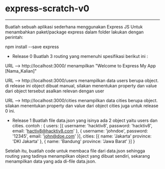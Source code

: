 # express-scratch-v0
---------------------------
Buatlah sebuah aplikasi sederhana menggunakan Express JS
Untuk menambahkan paket/package express dalam folder lakukan dengan perintah:

npm install --save express


- Release 0
Buatlah 3 routing yang memenuhi spesifikasi berikut ini :

URL --> http://localhost:3000/
menampilkan "Welcome to Express My App [Nama_Kalian]"

URL --> http://localhost:3000/users
menampilkan data users berupa object. di release ini object dibuat manual,
silakan menentukan property dan value dari object tersebut asalkan relevan dengan user

URL --> http://localhost:3000/cities
menampilkan data cities berupa object.
silakan menentukan property dan value dari object cities juga untuk release 0 ini.


- Release 1
Buatlah file data.json yang isinya ada 2 object yaitu users dan cities.
contoh :
{
  users: [{
    username: 'hacktiv8',
    password: 'hacktiv8',
    email: 'hactiv8@hacktiv8.com'
  }, {
    username: 'johndoe',
    password: '12345',
    email: 'john@doe.com'
  }],
  cities: [{
    name: 'Jakarta'
    province: 'DKI Jakarta'
  }, {
    name: 'Bandung'
    province: 'Jawa Barat'
  }]
}

Setelah itu, buatlah code untuk membaca file dari data.json
sehingga routing yang tadinya menampilkan object yang dibuat sendiri,
sekarang menampilkan data yang ada di-file data.json.
